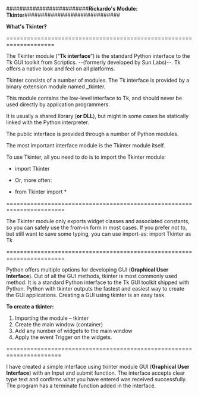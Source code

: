 #########################**Rickardo's Module: Tkinter**#############################

**What's Tkinter?**

====================================================================

The Tkinter module (“**Tk interface**”) is the standard Python interface to the Tk GUI toolkit from Scriptics.
--(formerly developed by Sun Labs)--. Tk offers a native look and feel on all platforms.

Tkinter consists of a number of modules. The Tk interface is provided by a binary extension module named _tkinter.

This module contains the low-level interface to Tk, and should never be used directly by application programmers.

It is usually a shared library (**or DLL**), but might in some cases be statically linked with the Python interpreter.

The public interface is provided through a number of Python modules.

The most important interface module is the Tkinter module itself.

To use Tkinter, all you need to do is to import the Tkinter module:

* import Tkinter

* Or, more often:

* from Tkinter import *

=======================================================================

The Tkinter module only exports widget classes and associated constants, so you can safely use the from-in form in most cases.
If you prefer not to, but still want to save some typing, you can use import-as:
import Tkinter as Tk

=======================================================================

Python offers multiple options for developing GUI (**Graphical User Interface**).
Out of all the GUI methods, tkinter is most commonly used method.
It is a standard Python interface to the Tk GUI toolkit shipped with Python.
Python with tkinter outputs the fastest and easiest way to create the GUI applications.
Creating a GUI using tkinter is an easy task.

**To create a tkinter:**
1. Importing the module – tkinter
2. Create the main window (container)
3. Add any number of widgets to the main window
4. Apply the event Trigger on the widgets.

======================================================================

I have created a simple interface using tkinter module GUI (**Graphical User Interface**) with an Input and submit function.
The interface accepts clear type text and confirms what you have entered was received successfully.
The program has a terminate function added in the interface.
